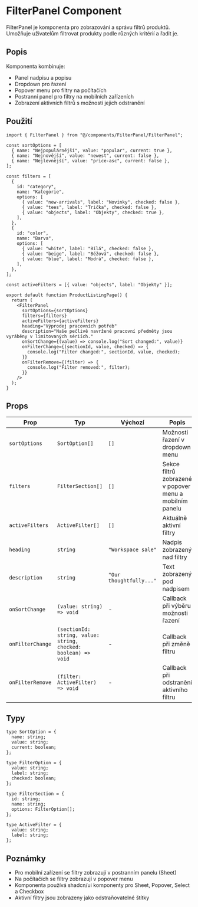 # FilterPanel Component

FilterPanel je komponenta pro zobrazování a správu filtrů produktů. Umožňuje uživatelům filtrovat produkty podle různých kritérií a řadit je.

## Popis

Komponenta kombinuje:

- Panel nadpisu a popisu
- Dropdown pro řazení
- Popover menu pro filtry na počítačích
- Postranní panel pro filtry na mobilních zařízeních
- Zobrazení aktivních filtrů s možností jejich odstranění

## Použití

```tsx
import { FilterPanel } from "@/components/FilterPanel/FilterPanel";

const sortOptions = [
  { name: "Nejpopulárnější", value: "popular", current: true },
  { name: "Nejnovější", value: "newest", current: false },
  { name: "Nejlevnější", value: "price-asc", current: false },
];

const filters = [
  {
    id: "category",
    name: "Kategorie",
    options: [
      { value: "new-arrivals", label: "Novinky", checked: false },
      { value: "tees", label: "Trička", checked: false },
      { value: "objects", label: "Objekty", checked: true },
    ],
  },
  {
    id: "color",
    name: "Barva",
    options: [
      { value: "white", label: "Bílá", checked: false },
      { value: "beige", label: "Béžová", checked: false },
      { value: "blue", label: "Modrá", checked: false },
    ],
  },
];

const activeFilters = [{ value: "objects", label: "Objekty" }];

export default function ProductListingPage() {
  return (
    <FilterPanel
      sortOptions={sortOptions}
      filters={filters}
      activeFilters={activeFilters}
      heading="Výprodej pracovních potřeb"
      description="Naše pečlivě navržené pracovní předměty jsou vyráběny v limitovaných sériích."
      onSortChange={(value) => console.log("Sort changed:", value)}
      onFilterChange={(sectionId, value, checked) => {
        console.log("Filter changed:", sectionId, value, checked);
      }}
      onFilterRemove={(filter) => {
        console.log("Filter removed:", filter);
      }}
    />
  );
}
```

## Props

| Prop             | Typ                                                            | Výchozí                 | Popis                                                   |
| ---------------- | -------------------------------------------------------------- | ----------------------- | ------------------------------------------------------- |
| `sortOptions`    | `SortOption[]`                                                 | `[]`                    | Možnosti řazení v dropdown menu                         |
| `filters`        | `FilterSection[]`                                              | `[]`                    | Sekce filtrů zobrazené v popover menu a mobilním panelu |
| `activeFilters`  | `ActiveFilter[]`                                               | `[]`                    | Aktuálně aktivní filtry                                 |
| `heading`        | `string`                                                       | `"Workspace sale"`      | Nadpis zobrazený nad filtry                             |
| `description`    | `string`                                                       | `"Our thoughtfully..."` | Text zobrazený pod nadpisem                             |
| `onSortChange`   | `(value: string) => void`                                      | -                       | Callback při výběru možnosti řazení                     |
| `onFilterChange` | `(sectionId: string, value: string, checked: boolean) => void` | -                       | Callback při změně filtru                               |
| `onFilterRemove` | `(filter: ActiveFilter) => void`                               | -                       | Callback při odstranění aktivního filtru                |

## Typy

```tsx
type SortOption = {
  name: string;
  value: string;
  current: boolean;
};

type FilterOption = {
  value: string;
  label: string;
  checked: boolean;
};

type FilterSection = {
  id: string;
  name: string;
  options: FilterOption[];
};

type ActiveFilter = {
  value: string;
  label: string;
};
```

## Poznámky

- Pro mobilní zařízení se filtry zobrazují v postranním panelu (Sheet)
- Na počítačích se filtry zobrazují v popover menu
- Komponenta používá shadcn/ui komponenty pro Sheet, Popover, Select a Checkbox
- Aktivní filtry jsou zobrazeny jako odstraňovatelné štítky
